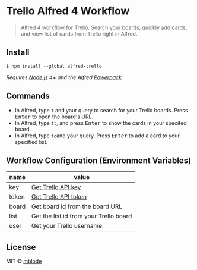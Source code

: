 # Trello Alfred 4 Workflow

> Alfred 4 workflow for Trello. Search your boards, quickly add cards, and view list of cards from Trello right in Alfred.

## Install

```
$ npm install --global alfred-trello
```

*Requires [Node.js](https://nodejs.org) 4+ and the Alfred [Powerpack](https://www.alfredapp.com/powerpack/).*

## Commands

- In Alfred, type `t` and your query to search for your Trello boards. Press <kbd>Enter</kbd> to open the board's URL.
- In Alfred, type `tt`, and press <kbd>Enter</kbd> to show the cards in your specifed board.
- In Alfred, type `tc`and your query. Press <kbd>Enter</kbd> to add a card to your specified list.

## Workflow Configuration (Environment Variables)

| name          | value         |
| ------------- | ------------- |
| key           | [Get Trello API key](https://trello.com/app-key) |
| token         | [Get Trello API token](https://trello.com/app-key) |
| board         | Get board id from the board URL |
| list          | Get the list id from your Trello board |
| user          | Get your Trello username |

## License

MIT © [mblode](https://matthewblode.com)
